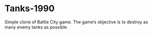 # Tanks-1990
Simple clone of Battle City game. The game’s objective is to destroy as many enemy tanks as possible.
